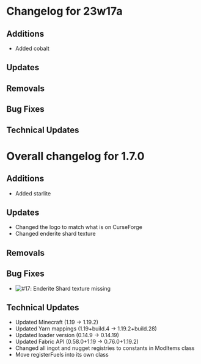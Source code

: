 # Changelog for 23w17a

## Additions

- Added cobalt

## Updates

## Removals

## Bug Fixes

## Technical Updates

# Overall changelog for 1.7.0

## Additions

- Added starlite

## Updates

- Changed the logo to match what is on CurseForge
- Changed enderite shard texture

## Removals

## Bug Fixes

- ![#17](https://github.com/BasicCorruption/WayMoreOres/issues/17): Enderite Shard texture missing

## Technical Updates

- Updated Minecraft (1.19 -> 1.19.2)
- Updated Yarn mappings (1.19+build.4 -> 1.19.2+build.28)
- Updated loader version (0.14.9 -> 0.14.19)
- Updated Fabric API (0.58.0+1.19 -> 0.76.0+1.19.2)
- Changed all ingot and nugget registries to constants in ModItems class
- Move registerFuels into its own class
